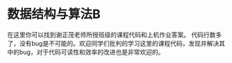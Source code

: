 # 数据结构与算法B
在这里你可以找到谢正茂老师所授班级的课程代码和上机作业答案。
代码行数多了，没有bug是不可能的。欢迎同学们批判的学习这里的课程代码，发现并解决其中的bug，对于代码可读性和效率的改进也是非常欢迎的。
